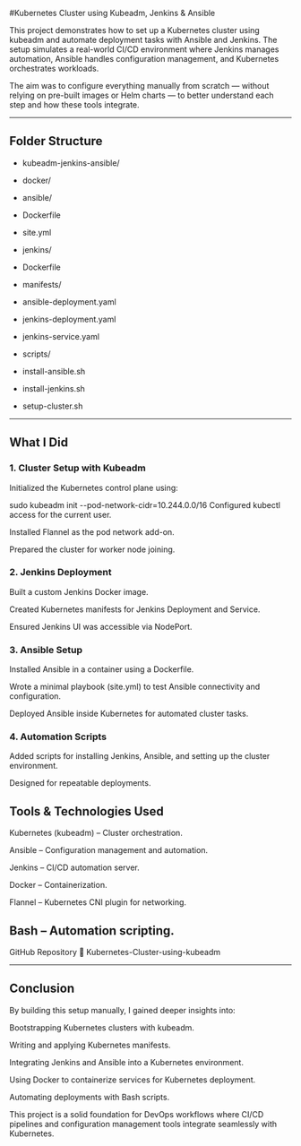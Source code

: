 #Kubernetes Cluster using Kubeadm, Jenkins & Ansible

This project demonstrates how to set up a Kubernetes cluster using kubeadm and automate deployment tasks with Ansible and Jenkins.
The setup simulates a real-world CI/CD environment where Jenkins manages automation, Ansible handles configuration management, and Kubernetes orchestrates workloads.

The aim was to configure everything manually from scratch — without relying on pre-built images or Helm charts — to better understand each step and how these tools integrate.

---
## Folder Structure

- kubeadm-jenkins-ansible/

 - docker/

  - ansible/

   - Dockerfile

   - site.yml

  - jenkins/

   - Dockerfile

 - manifests/

  - ansible-deployment.yaml

  - jenkins-deployment.yaml

  - jenkins-service.yaml

 - scripts/

  - install-ansible.sh

  - install-jenkins.sh

  - setup-cluster.sh
---

## What I Did
### 1. Cluster Setup with Kubeadm
Initialized the Kubernetes control plane using:

sudo kubeadm init --pod-network-cidr=10.244.0.0/16
Configured kubectl access for the current user.

Installed Flannel as the pod network add-on.

Prepared the cluster for worker node joining.

### 2. Jenkins Deployment
Built a custom Jenkins Docker image.

Created Kubernetes manifests for Jenkins Deployment and Service.

Ensured Jenkins UI was accessible via NodePort.

### 3. Ansible Setup
Installed Ansible in a container using a Dockerfile.

Wrote a minimal playbook (site.yml) to test Ansible connectivity and configuration.

Deployed Ansible inside Kubernetes for automated cluster tasks.

### 4. Automation Scripts
Added scripts for installing Jenkins, Ansible, and setting up the cluster environment.

Designed for repeatable deployments.

## Tools & Technologies Used
Kubernetes (kubeadm) – Cluster orchestration.

Ansible – Configuration management and automation.

Jenkins – CI/CD automation server.

Docker – Containerization.

Flannel – Kubernetes CNI plugin for networking.

Bash – Automation scripting.
---

GitHub Repository
🔗 Kubernetes-Cluster-using-kubeadm

---
## Conclusion
By building this setup manually, I gained deeper insights into:

Bootstrapping Kubernetes clusters with kubeadm.

Writing and applying Kubernetes manifests.

Integrating Jenkins and Ansible into a Kubernetes environment.

Using Docker to containerize services for Kubernetes deployment.

Automating deployments with Bash scripts.

This project is a solid foundation for DevOps workflows where CI/CD pipelines and configuration management tools integrate seamlessly with Kubernetes.
